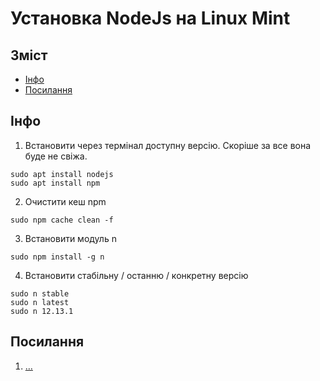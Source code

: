 Установка NodeJs на Linux Mint
================================================================================

Зміст
--------------------------------------------------------------------------------

- [Інфо                                                                 ](#info)
- [Посилання                                                           ](#links)


Інфо                                                           <i id="info"></i>
--------------------------------------------------------------------------------

1. Встановити через термінал доступну версію. Скоріше за все вона буде не свіжа.

```shell
sudo apt install nodejs
sudo apt install npm
```

2. Очистити кеш npm
```shell
sudo npm cache clean -f
```

3. Встановити модуль n
```shell
sudo npm install -g n
```

4. Встановити стабільну / останню / конкретну версію
```shell
sudo n stable
sudo n latest
sudo n 12.13.1
```


Посилання                                                     <i id="links"></i>
--------------------------------------------------------------------------------

1. […](https://phoenixnap.com/kb/update-node-js-version#ftoc-heading-3/)